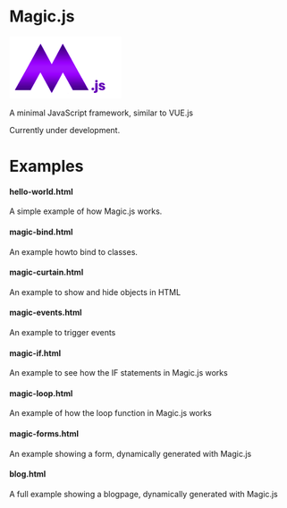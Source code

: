 # Magic.js

<img src="https://github.com/flaneurette/Magic.js/blob/main/assets/images/magic-js-logo.png" />

A minimal JavaScript framework, similar to VUE.js

Currently under development.

# Examples

#### hello-world.html
A simple example of how Magic.js works.
#### magic-bind.html
An example howto bind to classes.
#### magic-curtain.html
An example to show and hide objects in HTML
#### magic-events.html
An example to trigger events
#### magic-if.html
An example to see how the IF statements in Magic.js works
#### magic-loop.html
An example of how the loop function in Magic.js works
#### magic-forms.html
An example showing a form, dynamically generated with Magic.js
#### blog.html
A full example showing a blogpage, dynamically generated with Magic.js
